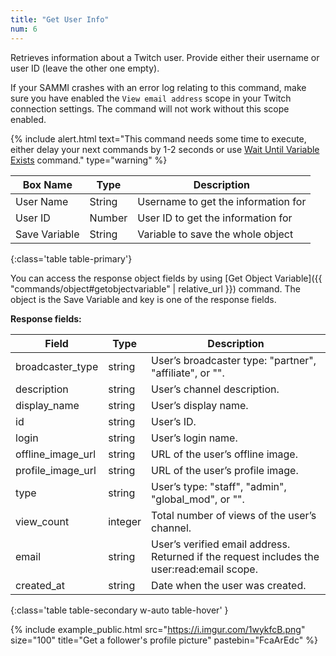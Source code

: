 ```yaml
---
title: "Get User Info"
num: 6
---
```


Retrieves information about a Twitch user. Provide either their username or user ID (leave the other one empty).

If your SAMMI crashes with an error log relating to this command, make sure you have enabled the `View email address` scope in your Twitch connection settings. The command will not work without this scope enabled.

{% include alert.html text="This command needs some time to execute, either delay your next commands by 1-2 seconds or use <a href='/docs/commands/wait#waituntilvariableexists'>Wait Until Variable Exists</a> command." type="warning" %}

| Box Name | Type | Description |
|-------|--------|--------
|User Name|String|Username to get the information for
|User ID|Number|User ID to get the information for
|Save Variable|String|Variable to save the whole object
{:class='table table-primary'}

You can access the response object fields by using [Get Object Variable]({{ "commands/object#getobjectvariable" | relative_url }}) command. The object is the Save Variable and key is one of the response fields.


**Response fields:**

| Field | Type| Description|
|-------|--------|--------
|broadcaster_type|	string|	User’s broadcaster type: "partner", "affiliate", or "".
|description|	string|	User’s channel description.
|display_name|	string|	User’s display name.
|id	|string|	User’s ID.
|login	|string|	User’s login name.
|offline_image_url|	string|	URL of the user’s offline image.
|profile_image_url|	string|	URL of the user’s profile image.
|type	|string|	User’s type: "staff", "admin", "global_mod", or "".
|view_count|	integer	|Total number of views of the user’s channel.
|email|	string|	User’s verified email address. Returned if the request includes the user:read:email scope.
|created_at|	string|	Date when the user was created.
{:class='table table-secondary w-auto table-hover' }

{% include example_public.html src="https://i.imgur.com/1wykfcB.png" size="100" title="Get a follower's profile picture" pastebin="FcaArEdc" %}









